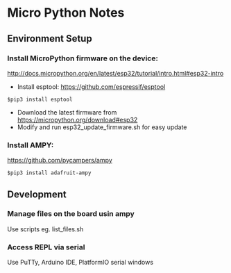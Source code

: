 # Micro Python Notes

## Environment Setup
### Install MicroPython firmware on the device:
http://docs.micropython.org/en/latest/esp32/tutorial/intro.html#esp32-intro
* Install esptool: https://github.com/espressif/esptool
```
$pip3 install esptool
```
* Download the latest firmware from https://micropython.org/download#esp32
* Modify and run esp32_update_firmware.sh for easy update

### Install AMPY:
https://github.com/pycampers/ampy
```
$pip3 install adafruit-ampy
```

## Development
### Manage files on the board usin ampy
Use scripts eg. list_files.sh

### Access REPL via serial
Use PuTTy, Arduino IDE, PlatformIO serial windows
